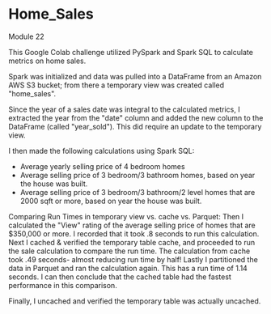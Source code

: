 # Home_Sales
Module 22

This Google Colab challenge utilized PySpark and Spark SQL to calculate metrics on home sales. 

Spark was initialized and data was pulled into a DataFrame from an Amazon AWS S3 bucket; from there a temporary view was created called "home_sales".  

Since the year of a sales date was integral to the calculated metrics, I extracted the year from the "date" column and added the new column to the DataFrame (called "year_sold").  This did require an update to the temporary view. 

I then made the following calculations using Spark SQL:
- Average yearly selling price of 4 bedroom homes
- Average selling price of 3 bedroom/3 bathroom homes, based on year the house was built.
- Average selling price of 3 bedroom/3 bathroom/2 level homes that are 2000 sqft or more, based on year the house was built.

Comparing Run Times in temporary view vs. cache vs. Parquet:
Then I calculated the "View" rating of the average selling price of homes that are $350,000 or more.  I recorded that it took .8 seconds to run this calculation. Next I cached & verified the temporary table cache, and proceeded to run the sale calculation to compare the run time.  The calculation from cache took .49 seconds- almost reducing run time by half!  Lastly I partitioned the data in Parquet and ran the calculation again.  This has a run time of 1.14 seconds.  I can then conclude that the cached table had the fastest performance in this comparison.

Finally, I uncached and verified the temporary table was actually uncached.

